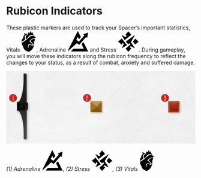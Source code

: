 # Rubicon Indicators

These plastic markers are used to track your Spacer’s important statistics, Vitals ![Vitals Icon](svg/icon-vitals.svg), Adrenaline ![Adrenaline Icon](svg/icon-adrenaline.svg) and Stress ![Stress Icon](svg/icon-stress.svg). During gameplay, you will move these indicators along the rubicon
frequency to reflect the changes to your status, as a result of combat, anxiety and suffered
damage.

![Rubicon Indicators](img/rubicon-indicators.png)

*(1) Adrenaline ![Adrenaline Icon](svg/icon-adrenaline.svg),
(2) Stress ![Stress Icon](svg/icon-stress.svg),
(3) Vitals ![Vitals Icon](svg/icon-vitals.svg)*